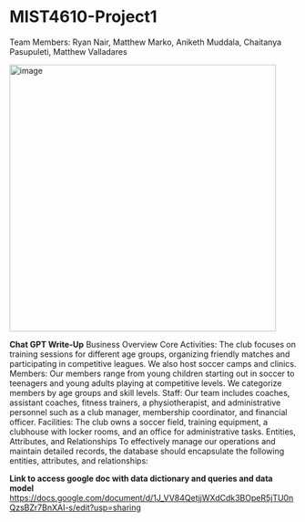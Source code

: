 # MIST4610-Project1

Team Members: Ryan Nair, Matthew Marko, Aniketh Muddala, Chaitanya Pasupuleti, Matthew Valladares

<img width="468" alt="image" src="https://github.com/ryannair02/MIST4610-Project1/assets/150095773/a6a7dbb0-d380-451f-88d7-1e371f18ba61">

**Chat GPT Write-Up**
Business Overview
Core Activities: The club focuses on training sessions for different age groups, organizing friendly matches and participating in competitive leagues. We also host soccer camps and clinics.
Members: Our members range from young children starting out in soccer to teenagers and young adults playing at competitive levels. We categorize members by age groups and skill levels.
Staff: Our team includes coaches, assistant coaches, fitness trainers, a physiotherapist, and administrative personnel such as a club manager, membership coordinator, and financial officer.
Facilities: The club owns a soccer field, training equipment, a clubhouse with locker rooms, and an office for administrative tasks.
Entities, Attributes, and Relationships
To effectively manage our operations and maintain detailed records, the database should encapsulate the following entities, attributes, and relationships:



**Link to access google doc with data dictionary and queries and data model**
https://docs.google.com/document/d/1J_VV84QetjjWXdCdk3BOpeR5jTU0nQzsBZr7BnXAI-s/edit?usp=sharing




